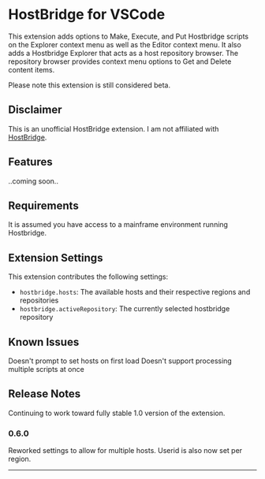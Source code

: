 # HostBridge for VSCode

This extension adds options to Make, Execute, and Put Hostbridge scripts on the Explorer context menu as well as the Editor context menu.  It also adds a Hostbridge Explorer that acts as a host repository browser.  The repository browser provides context menu options to Get and Delete content items.

Please note this extension is still considered beta.

## Disclaimer
This is an unofficial HostBridge extension.  I am not affiliated with [HostBridge](http://www.hostbridge.com).

## Features

..coming soon..

## Requirements

It is assumed you have access to a mainframe environment running Hostbridge.

## Extension Settings

This extension contributes the following settings:

* `hostbridge.hosts`: The available hosts and their respective regions and repositories
* `hostbridge.activeRepository`: The currently selected hostbridge repository

## Known Issues

Doesn't prompt to set hosts on first load
Doesn't support processing multiple scripts at once

## Release Notes

Continuing to work toward fully stable 1.0 version of the extension.

### 0.6.0

Reworked settings to allow for multiple hosts.  Userid is also now set per region.



-----------------------------------------------------------------------------------------------------------
